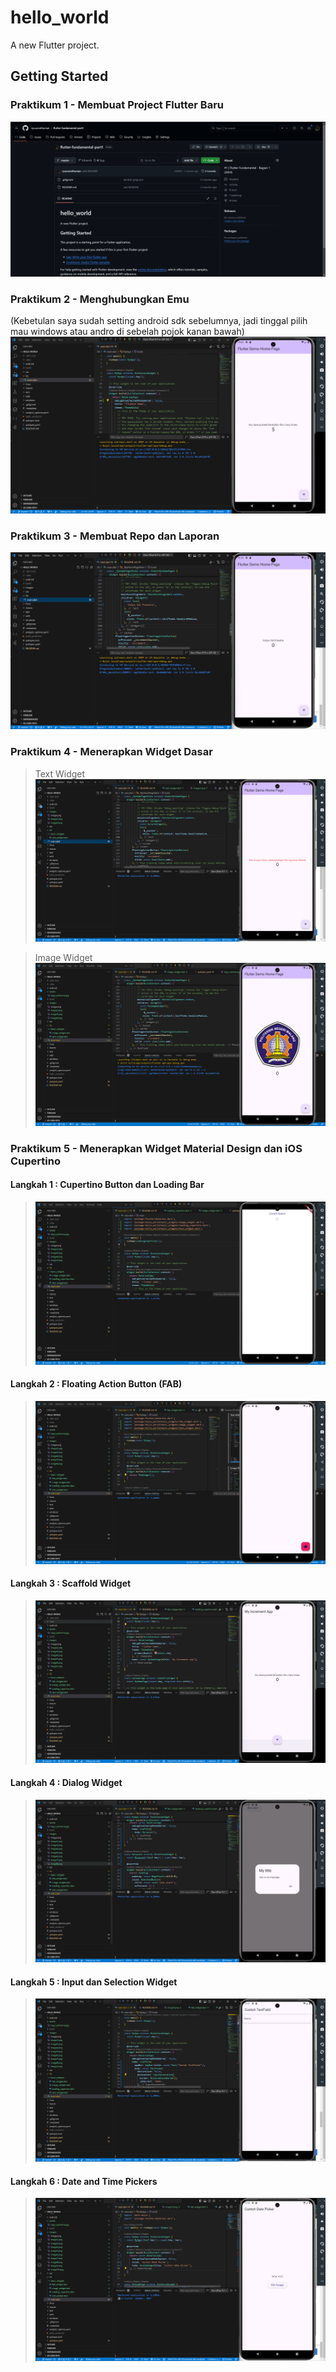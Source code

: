 # hello_world

A new Flutter project.

## Getting Started
### Praktikum 1 - Membuat Project Flutter Baru
![alt text](images/image2.png)
### Praktikum 2 - Menghubungkan Emu
(Kebetulan saya sudah setting android sdk sebelumnya, jadi tinggal pilih mau windows atau andro di sebelah pojok kanan bawah)\
![alt text](images/image3.png)
### Praktikum 3 - Membuat Repo dan Laporan
![alt text](images/image.png)
### Praktikum 4 - Menerapkan Widget Dasar
> Text Widget\
![alt text](images/image4.png)

> Image Widget\
![alt text](images/image5.png)

### Praktikum 5 - Menerapkan Widget Material Design dan iOS Cupertino
#### Langkah 1 : Cupertino Button dan Loading Bar
> ![alt text](images/image6.png)
#### Langkah 2 : Floating Action Button (FAB)
>![alt text](images/image7.png)
#### Langkah 3 : Scaffold Widget
>![alt text](images/image8.png)
#### Langkah 4 : Dialog Widget
> ![alt text](images/image9.png)
#### Langkah 5 : Input dan Selection Widget
>![alt text](images/image10.png)
#### Langkah 6 : Date and Time Pickers
>![alt text](images/image11.png)